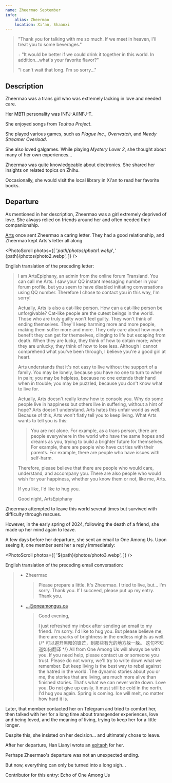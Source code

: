 ```yaml
---
name: Zheermao September
info:
    alias: Zheermao
    location: Xi'an, Shaanxi
---
```


> "Thank you for talking with me so much.
> If we meet in heaven, I'll treat you to some beverages."
>
> `-` "It would be better if we could drink it together in this world.
> In addition...what's your favorite flavor?"
>
> "I can't wait that long. I'm so sorry..."

## Description

Zheermao was a trans girl who was extremely lacking in love and needed care.

Her MBTI personality was INFJ-A/INFJ-T.

She enjoyed songs from *Touhou Project*.

She played various games, such as *Plague Inc.*, *Overwatch*, and *Needy Streamer Overload*.

She also loved galgames.
While playing *Mystery Lover 2*, she thought about many of her own experiences...

Zheermao was quite knowledgeable about electronics.
She shared her insights on related topics on Zhihu.

Occasionally, she would visit the local library in Xi'an to read her favorite books.

## Departure

As mentioned in her description,
Zheermao was a girl extremely deprived of love.
She always relied on friends around her and often needed their companionship.

[Arts](https://one-among.us/profile/ArtsEpiphany) once sent Zheermao a caring letter.
They had a good relationship, and Zheermao kept Arts's letter all along.

<PhotoScroll photos={[
    '${path}/photos/photo1.webp',
    '${path}/photos/photo2.webp',
]} />

English translation of the preceding letter:

> I am ArtsEpiphany, an admin from the online forum Transland.
> You can call me Arts.
> I saw your QQ instant messaging number in your forum profile, but you seem to have disabled initiating conversations using QQ number.
> Therefore I chose to contact you in this way, I'm sorry!
>
> Actually, Arts is also a cat-like person.
> How can a cat-like person be unforgivable?
> Cat-like people are the cutest beings in the world.
> Those who are truly guilty won't feel guilty.
> They won't think of ending themselves.
> They'll keep harming more and more people, making them suffer more and more.
> They only care about how much benefit they can get for themselves, clinging to life but escaping from death.
> When they are lucky, they think of how to obtain more; when they are unlucky, they think of how to lose less.
> Although I cannot comprehend what you've been through, I believe you're a good girl at heart.
>
> Arts understands that it's not easy to live without the support of a family.
> You may be lonely, because you have no one to turn to when in pain; you may be helpless, because no one extends their hand when in trouble; you may be puzzled, because you don't know what to live for.
>
> Actually, Arts doesn't really know how to console you.
> Why do some people live in happiness but others live in suffering, without a hint of hope?
> Arts doesn't understand.
> Arts hates this unfair world as well.
> Because of this, Arts won't flatly tell you to keep living.
> What Arts wants to tell you is this:
> > You are not alone.
> For example, as a trans person, there are people everywhere in the world who have the same hopes and dreams as you, trying to build a brighter future for themselves.
> For example, there are people who have cut ties with their parents.
> For example, there are people who have issues with self-harm.
>
> Therefore, please believe that there are people who would care, understand, and accompany you.
> There are also people who would wish for your happiness, whether you know them or not, like me, Arts.
>
> If you like, I'd like to hug you.
>
> Good night,
> ArtsEpiphany

Zheermao attempted to leave this world several times but survived with difficulty through rescues.

However, in the early spring of 2024,
following the death of a friend, she made up her mind again to leave.

A few days before her departure,
she sent an email to One Among Us.
Upon seeing it, one member sent her a reply immediately:

<PhotoScroll photos={[
    '${path}/photos/photo3.webp',
]} />

English translation of the preceding email conversation:

> - Zheermao
>   > Please prepare a little.
>   > It's Zheermao.
>   > I tried to live, but...
>   > I'm sorry. Thank you.
>   > If I succeed, please put up my entry.
>   > Thank you.
>
> - ...@oneamongus.ca
>   > Good evening,
>   > 
>   > I just refreshed my inbox after sending an email to my friend.
>   > I'm sorry. I'd like to hug you.
>   > But please believe me, there are sparks of brightness in the endless nights as well.
>   > {/* 可以避开黑暗的锋芒，到那些有光的地方躲一躲。 这句不知道如何翻译 */}
>   > All from One Among Us will always be with you.
>   > If you need help, please contact us or someone you trust.
>   > Please do not worry, we'll try to write down what we remember.
>   > But keep living is the best way to rebel against the hatred in the world.
>   > The dynamic stories about you or me, the stories that are living, are much more alive than finished stories.
>   > That's what we can never write down.
>   > Love you. Do not give up easily.
>   > It must still be cold in the north. I'd hug you again.
>   > Spring is coming. Ice will melt, no matter how hard it is.

Later, that member contacted her on Telegram and tried to comfort her, then talked with her for a long time about transgender experiences, love and being loved, and the meaning of living, trying to keep her for a little longer.

Despite this, she insisted on her decision... and ultimately chose to leave.

After her departure, Han Lianyi wrote an [epitaph](https://t.me/Lianyi520/565) for her.

Perhaps Zheermao's departure was not an unexpected ending.

But now, everything can only be turned into a long sigh...

Contributor for this entry: Echo of One Among Us
